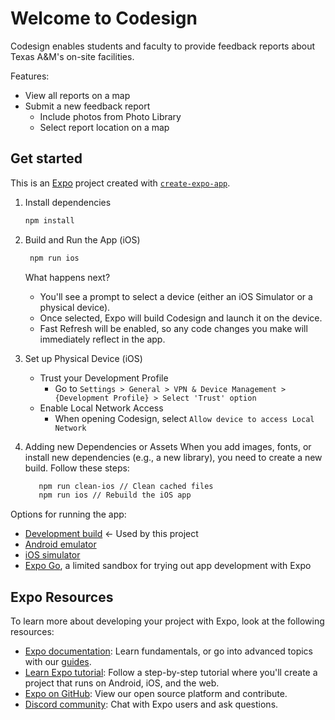 # Welcome to Codesign

Codesign enables students and faculty to provide feedback reports about Texas A&M's on-site facilities.

Features:

- View all reports on a map
- Submit a new feedback report
  - Include photos from Photo Library
  - Select report location on a map

## Get started

This is an [Expo](https://expo.dev) project created with [`create-expo-app`](https://www.npmjs.com/package/create-expo-app).

1. Install dependencies

   ```bash
   npm install
   ```

2. Build and Run the App (iOS)

   ```bash
    npm run ios
   ```

   What happens next?

   - You'll see a prompt to select a device (either an iOS Simulator or a physical device).
   - Once selected, Expo will build Codesign and launch it on the device.
   - Fast Refresh will be enabled, so any code changes you make will immediately reflect in the app.

3. Set up Physical Device (iOS)

   - Trust your Development Profile
     - Go to `Settings > General > VPN & Device Management > {Development Profile} > Select 'Trust' option`
   - Enable Local Network Access
     - When opening Codesign, select `Allow device to access Local Network`

4. Adding new Dependencies or Assets
   When you add images, fonts, or install new dependencies (e.g., a new library), you need to create a new build. Follow these steps:

   ```bash
      npm run clean-ios // Clean cached files
      npm run ios // Rebuild the iOS app
   ```

Options for running the app:

- [Development build](https://docs.expo.dev/develop/development-builds/introduction/) <- Used by this project
- [Android emulator](https://docs.expo.dev/workflow/android-studio-emulator/)
- [iOS simulator](https://docs.expo.dev/workflow/ios-simulator/)
- [Expo Go](https://expo.dev/go), a limited sandbox for trying out app development with Expo

## Expo Resources

To learn more about developing your project with Expo, look at the following resources:

- [Expo documentation](https://docs.expo.dev/): Learn fundamentals, or go into advanced topics with our [guides](https://docs.expo.dev/guides).
- [Learn Expo tutorial](https://docs.expo.dev/tutorial/introduction/): Follow a step-by-step tutorial where you'll create a project that runs on Android, iOS, and the web.
- [Expo on GitHub](https://github.com/expo/expo): View our open source platform and contribute.
- [Discord community](https://chat.expo.dev): Chat with Expo users and ask questions.
